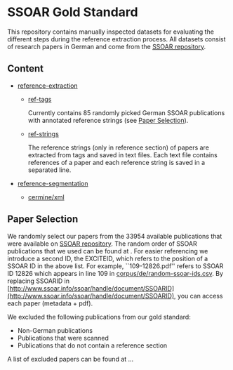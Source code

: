 # SSOAR Gold Standard


This repository contains manually inspected datasets for evaluating the different steps during the reference extraction process. All datasets consist of research papers in German and come from the [SSOAR repository](http://www.ssoar.info/).

## Content

* [reference-extraction](reference-extraction)
	* [ref-tags](reference-extraction/ref-tags)

	    Currently contains 85 randomly picked German SSOAR publications with annotated reference strings (see [Paper Selection](#paper-selection)).
	* [ref-strings](reference-extraction/ref-strings)

		The reference strings (only in reference section) of papers are extracted from <ref></ref> tags and saved in text files. Each text file contains references of a paper and each reference string is saved in a separated line.

* [reference-segmentation](reference-segmentation)
	* [cermine/xml](reference-segmentation/cermine/xml)

## Paper Selection

We randomly select our papers from the 33954 available publications that were available on [SSOAR repository](http://www.ssoar.info/).
The random order of SSOAR publications that we used can be found at .
For easier referencing we introduce a second ID, the EXCITEID, which refers to the position of a SSOAR ID in the above list.
For example, ``109-12826.pdf'' refers to SSOAR ID 12826 which appears in line 109 in [corpus/de/random-ssoar-ids.csv](corpus/de/random-ssoar-ids.csv).
By replacing SSOARID in [http://www.ssoar.info/ssoar/handle/document/SSOARID](http://www.ssoar.info/ssoar/handle/document/SSOARID), you can access each paper (metadata + pdf).

We excluded the following publications from our gold standard:

* Non-German publications
* Publications that were scanned
* Publications that do not contain a reference section

A list of excluded papers can be found at ...











